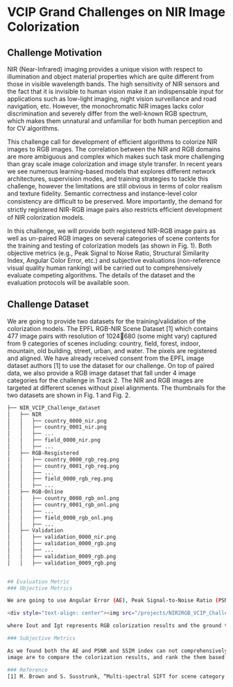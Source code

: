 # VCIP Grand Challenges on NIR Image Colorization

## Challenge Motivation
NIR (Near-Infrared) imaging provides a unique vision with respect to illumination and object material properties which are quite different from those in visible wavelength bands. The high sensitivity of NIR sensors and the fact that it is invisible to human vision make it an indispensable input for applications such as low-light imaging, night vision surveillance and road navigation, etc. However, the monochromatic NIR images lacks color discrimination and severely differ from the well-known RGB spectrum, which makes them unnatural and unfamiliar for both human perception and for CV algorithms.


This challenge call for development of efficient algorithms to colorize NIR images to RGB images. The correlation between the NIR and RGB domains are more ambiguous and complex which makes such task more challenging than gray scale image colorization and image style transfer. In recent years we see numerous learning-based models that explores different network architectures, supervision modes, and training strategies to tackle this challenge, however the limitations are still obvious in terms of color realism and texture fidelity. Semantic correctness and instance-level color consistency are difﬁcult to be preserved. More importantly, the demand for strictly registered NIR-RGB image pairs also restricts efﬁcient development of NIR colorization models.


In this challenge, we will provide both registered NIR-RGB image pairs as well as un-paired RGB images on several categories of scene contents for the training and testing of colorization models (as shown in Fig. 1). Both objective metrics (e.g., Peak Signal to Noise Ratio, Structural Similarity Index, Angular Color Error, etc.) and subjective evaluations (non-reference visual quality human ranking) will be carried out to comprehensively evaluate competing algorithms. The details of the dataset and the evaluation protocols will be available soon.

## Challenge Dataset
We are going to provide two datasets for the training/validation of the colorization models. The EPFL RGB-NIR Scene Dataset [1] which contains 477 image pairs with resolution of 1024680 (some might vary) captured from 9 categories of scenes including: country, field, forest, indoor, mountain, old building, street, urban, and water. The pixels are registered and aligned. We have already received consent from the EPFL image dataset authors [1] to use the dataset for our
challenge.
On top of paired data, we also provide a RGB image dataset that fall under 4 image categories for the challenge in Track 2. The NIR and RGB images are targeted at different scenes without pixel alignments. The thumbnails for the two datasets are shown in Fig. 1 and Fig. 2.

```bash
├── NIR_VCIP_Challenge_dataset
│   ├── NIR
│   │   ├── country_0000_nir.png
│   │   ├── country_0001_nir.png
│   │   ├── ...
│   │   ├── field_0000_nir.png
│   │   ├── ...             
│   ├── RGB-Resgistered
│   │   ├── country_0000_rgb_reg.png
│   │   ├── country_0001_rgb_reg.png
│   │   ├── ...
│   │   ├── field_0000_rgb_reg.png
│   │   ├── ...
│   ├── RGB-Online
│   │   ├── country_0000_rgb_onl.png
│   │   ├── country_0001_rgb_onl.png
│   │   ├── ...
│   │   ├── field_0000_rgb_onl.png
│   │   ├── ...
│   ├── Validation
│   │   ├── validation_0000_nir.png
│   │   ├── validation_0000_rgb.png
│   │   ├── ...
│   │   ├── validation_0009_rgb.png
│   │   ├── validation_0009_rgb.png


## Evaluation Metric
### Objective Metrics

We are going to use Angular Error (AE), Peak Signal-to-Noise Ratio (PSNR), and Structural Similiarty (SSIM) as quantitative metrics to evaluate the colorization results. AE is calculated according to the euqation below, which provides a color similarity measure close to human color perception:

<div style="text-align: center"><img src="/projects/NIR2RGB_VCIP_Challenge/web/AE.jpg" width="420" /></div>

where Iout and Igt represents RGB colorization results and the ground truth.

### Subjective Metrics

As we found both the AE and PSNR and SSIM index can not comprehensively reflect the visual quality of the colorization performance, we will also rank the subjective visual quality for the challenge. Subjective comparison will be conducted in a nonreference manner, a group of judges (approximately 10) who do not know the ground truth color
image are to compare the colorization results, and rank the them based on the visual quality (color realism, fidelity and vividness).

### Reference
[1] M. Brown and S. Susstrunk, “Multi-spectral SIFT for scene category recognition,” in _IEEE Conference on Computer Vision and Pattern Recognition_, 2011, pp. 177–184.
